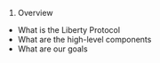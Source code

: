 1. Overview
  - What is the Liberty Protocol
  - What are the high-level components
  - What are our goals
